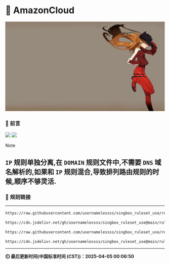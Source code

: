 
# 🧸 AmazonCloud
![](https://raw.githubusercontent.com/usernamelessss/picture-bed/main/images/202504042256831.jpg)
### 📣 前言
![](https://shields.io/badge/-移除重复规则-ff69b4) ![](https://shields.io/badge/-IP&nbsp;规则单独存放不与&nbsp;DOMAIN&nbsp;等混合-green)
> [!NOTE]
**`IP` 规则单独分离,在 `DOMAIN` 规则文件中,不需要 `DNS` 域名解析的,如果和 `IP` 规则混合,导致排列路由规则的时候,顺序不够灵活.**
---

###  🔗 规则链接
---

```url
https://raw.githubusercontent.com/usernamelessss/singbox_ruleset_use/refs/heads/main/rule/AmazonCloud/AmazonCloud_IP.json
```

```url
https://cdn.jsdelivr.net/gh/usernamelessss/singbox_ruleset_use@main/rule/AmazonCloud/AmazonCloud_IP.json
```

```url
https://raw.githubusercontent.com/usernamelessss/singbox_ruleset_use/refs/heads/main/rule/AmazonCloud/AmazonCloud_IP.srs
```

```url
https://cdn.jsdelivr.net/gh/usernamelessss/singbox_ruleset_use@main/rule/AmazonCloud/AmazonCloud_IP.srs
```

---
**⏲️ 最后更新时间(中国标准时间 (CST))：2025-04-05 00:06:50**